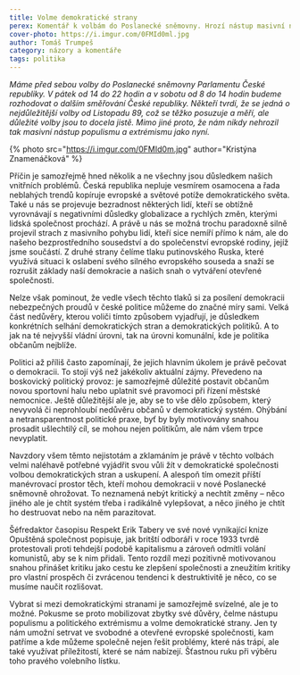 ```yaml
---
title: Volme demokratické strany
perex: Komentář k volbám do Poslanecké sněmovny. Hrozí nástup masivní nástup populismu a extrémismu, pokusme se ho omezit.
cover-photo: https://i.imgur.com/0FMId0ml.jpg
author: Tomáš Trumpeš
category: názory a komentáře
tags: politika
---
```


*Máme před sebou volby do Poslanecké sněmovny Parlamentu České republiky. V pátek od 14 do 22 hodin a v sobotu od 8 do 14 hodin budeme rozhodovat o dalším směřování České republiky. Někteří tvrdí, že se jedná o nejdůležitější volby od Listopadu 89, což se těžko posuzuje a měří, ale důležité volby jsou to docela jistě. Mimo jiné proto, že nám nikdy nehrozil tak masivní nástup populismu a extrémismu jako nyní.*

{% photo src="https://i.imgur.com/0FMId0m.jpg" author="Kristýna Znamenáčková" %}

Příčin je samozřejmě hned několik a ne všechny jsou důsledkem našich vnitřních problémů. Česká republika nepluje vesmírem osamocena a řada neblahých trendů kopíruje evropské a světové potíže demokratického světa. Také u nás se projevuje bezradnost některých lidí, kteří se obtížně vyrovnávají s negativními důsledky globalizace a rychlých změn, kterými lidská společnost prochází. A právě u nás se možná trochu paradoxně silně projevil strach z masivního pohybu lidí, kteří sice nemíří přímo k nám, ale do našeho bezprostředního sousedství a do společenství evropské rodiny, jejíž jsme součástí. Z druhé strany čelíme tlaku putinovského Ruska, které využívá situaci k oslabení svého silného evropského souseda a snaží se rozrušit základy naší demokracie a našich snah o vytváření otevřené společnosti.

Nelze však pominout, že vedle všech těchto tlaků si za posílení demokracii nebezpečných proudů v české politice můžeme do značné míry sami. Velká část nedůvěry, kterou voliči tímto způsobem vyjadřují, je důsledkem konkrétních selhání demokratických stran a demokratických politiků. A to jak na té nejvyšší vládní úrovni, tak na úrovni komunální, kde je politika občanům nejblíže.

Politici až příliš často zapomínají, že jejich hlavním úkolem je právě pečovat o demokracii. To stojí výš než jakékoliv aktuální zájmy. Převedeno na boskovický politický provoz: je samozřejmě důležité postavit občanům novou sportovní halu nebo uplatnit své pravomoci při řízení městské nemocnice. Ještě důležitější ale je, aby se to vše dělo způsobem, který nevyvolá či neprohloubí nedůvěru občanů v demokratický systém. Ohýbání a netransparentnost politické praxe, byť by byly motivovány snahou prosadit ušlechtilý cíl, se mohou nejen politikům, ale nám všem trpce nevyplatit.

Navzdory všem těmto nejistotám a zklamáním je právě v těchto volbách velmi naléhavě potřebné vyjádřit svou vůli žít v demokratické společnosti volbou demokratických stran a uskupení. A alespoň tím omezit příští manévrovací prostor těch, kteří mohou demokracii v nové Poslanecké sněmovně ohrožovat. To neznamená nebýt kritický a nechtít  změny – něco jiného ale je chtít systém třeba i radikálně vylepšovat, a něco jiného je chtít ho destruovat nebo na něm parazitovat. 

Šéfredaktor časopisu Respekt Erik Tabery ve své nové vynikající knize Opuštěná společnost popisuje, jak britští odboráři v roce 1933 tvrdě protestovali proti tehdejší podobě kapitalismu a zároveň odmítli volání komunistů, aby se k nim přidali. Tento rozdíl mezi pozitivně motivovanou snahou přinášet kritiku jako cestu ke zlepšení společnosti a zneužitím kritiky pro vlastní prospěch či zvrácenou tendenci k destruktivitě je něco, co se musíme naučit rozlišovat.

Vybrat si mezi demokratickými stranami je samozřejmě svízelné, ale je to možné. Pokusme se proto mobilizovat zbytky své důvěry, čelme nástupu populismu a politického extrémismu a volme demokratické strany. Jen ty nám umožní setrvat ve svobodné a otevřené evropské společnosti, kam patříme a kde můžeme společně nejen řešit problémy, které nás trápí, ale také využívat příležitostí, které se nám nabízejí. Šťastnou ruku při výběru toho pravého volebního lístku.
